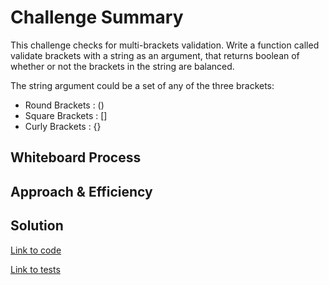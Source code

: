 # Challenge Summary
This challenge checks for multi-brackets validation.
Write a function called validate brackets with a string as an argument, that returns boolean of whether or not the brackets in the string are balanced.

The string argument could be a set of any of the three brackets:
- Round Brackets : ()
- Square Brackets : []
- Curly Brackets : {}

## Whiteboard Process
<!-- Embedded whiteboard image -->

## Approach & Efficiency
<!-- What approach did you take? Why? What is the Big O space/time for this approach? -->

## Solution
[Link to code](./stack_queue_brackets/stack_queue_brackets.py)

[Link to tests](./tests/test_stack_queue_brackets.py)
